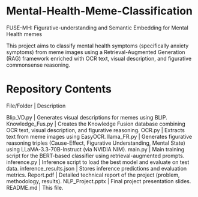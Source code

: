 # Mental-Health-Meme-Classification
FUSE-MH: Figurative-understanding and Semantic Embedding for Mental Health memes

This project aims to classify mental health symptoms (specifically anxiety symptoms) from meme images using a Retrieval-Augmented Generation (RAG) framework enriched with OCR text, visual description, and figurative commonsense reasoning.

# Repository Contents

File/Folder | Description

Blip_VD.py | Generates visual descriptions for memes using BLIP.
Knowledge_Fus.py | Creates the Knowledge Fusion database combining OCR text, visual description, and figurative reasoning.
OCR.py | Extracts text from meme images using EasyOCR.
llama_FR.py | Generates figurative reasoning triples (Cause-Effect, Figurative Understanding, Mental State) using LLaMA-3.3-70B-Instruct (via NVIDIA NIM).
main.py | Main training script for the BERT-based classifier using retrieval-augmented prompts.
inference.py | Inference script to load the best model and evaluate on test data.
inference_results.json | Stores inference predictions and evaluation metrics.
Report.pdf | Detailed technical report of the project (problem, methodology, results).
NLP_Project.pptx | Final project presentation slides.
README.md | This file.

